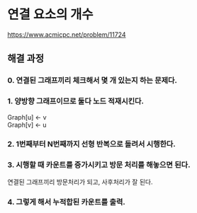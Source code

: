 # 연결 요소의 개수
https://www.acmicpc.net/problem/11724
## 해결 과정
### 0. 연결된 그래프끼리 체크해서 몇 개 있는지 하는 문제다.
### 1. 양방향 그래프이므로 둘다 노드 적재시킨다.
Graph[u] <- v   
Graph[v] <- u   
### 2. 1번째부터 N번째까지 선형 반복으로 돌려서 시행한다.
### 3. 시행할 때 카운트를 증가시키고 방문 처리를 해놓으면 된다.
연결된 그래프끼리 방문처리가 되고, 사후처리가 잘 된다.   
### 4. 그렇게 해서 누적합된 카운트를 출력.
